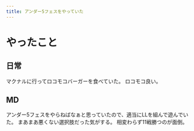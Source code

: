 ```yaml
---
title: アンダー5フェスをやっていた
---
```


# やったこと

## 日常

マクナルに行ってロコモコバーガーを食べていた。
ロコモコ良い。

## MD

アンダー5フェスをやらねばなぁと思っていたので、適当にLLを組んで遊んでいた。
まあまあ悪くない選択肢だった気がする。
相変わらず11戦勝つのが面倒。

